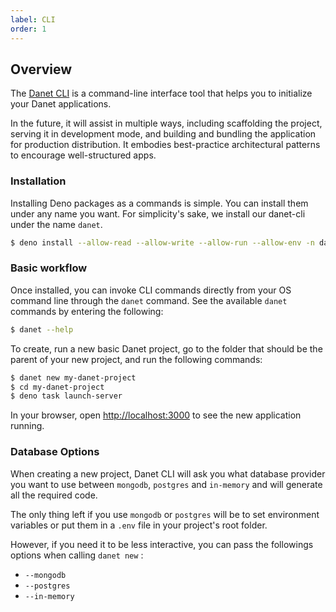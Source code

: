 ```yaml
---
label: CLI
order: 1
---
```

## Overview

The [Danet CLI](https://github.com/Savory/Danet-CLI) is a command-line interface tool that helps you to initialize your Danet applications.

In the future, it will assist in multiple ways, including scaffolding the project, serving it in development mode, and building and bundling the application for production distribution. It embodies best-practice architectural patterns to encourage well-structured apps.

### Installation

Installing Deno packages as a commands is simple. You can install them under any name you want. For simplicity's sake, we install our danet-cli under the name `danet`.  

```bash
$ deno install --allow-read --allow-write --allow-run --allow-env -n danet https://deno.land/x/danet_cli/main.ts
```

### Basic workflow

Once installed, you can invoke CLI commands directly from your OS command line through the `danet` command. See the available `danet` commands by entering the following:

```bash
$ danet --help
```

To create, run a new basic Danet project, go to the folder that should be the parent of your new project, and run the following commands:

```bash
$ danet new my-danet-project
$ cd my-danet-project
$ deno task launch-server
```

In your browser, open [http://localhost:3000](http://localhost:3000) to see the new application running.

### Database Options

When creating a new project, Danet CLI will ask you what database provider you want to use between `mongodb`, `postgres` and `in-memory` and will generate all the required code.

The only thing left if you use `mongodb` or `postgres` will be to set environment variables or put them in a `.env` file in your project's root folder.

However, if you need it to be less interactive, you can pass the followings options when calling `danet new` : 

- `--mongodb`
- `--postgres`
- `--in-memory`